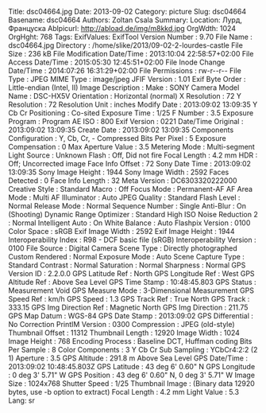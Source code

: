 Title: dsc04664.jpg
Date: 2013-09-02
Category: picture
Slug: dsc04664
Basename: dsc04664
Authors: Zoltan Csala
Summary:
Location: Лурд, Француска
Ablpicurl: http://abload.de/img/m8kkd.jpg
OrgWdth: 1024
OrgHght: 768
Tags:
ExifValues: ExifTool Version Number : 9.70
            File Name : dsc04664.jpg
            Directory : /home/slike/2013/09-02-2-lourdes-castle
            File Size : 236 kB
            File Modification Date/Time : 2013:10:04 22:58:57+02:00
            File Access Date/Time : 2015:05:30 12:45:51+02:00
            File Inode Change Date/Time : 2014:07:26 16:31:29+02:00
            File Permissions : rw-r--r--
            File Type : JPEG
            MIME Type : image/jpeg
            JFIF Version : 1.01
            Exif Byte Order : Little-endian (Intel, II)
            Image Description :
            Make : SONY
            Camera Model Name : DSC-HX5V
            Orientation : Horizontal (normal)
            X Resolution : 72
            Y Resolution : 72
            Resolution Unit : inches
            Modify Date : 2013:09:02 13:09:35
            Y Cb Cr Positioning : Co-sited
            Exposure Time : 1/25
            F Number : 3.5
            Exposure Program : Program AE
            ISO : 800
            Exif Version : 0221
            Date/Time Original : 2013:09:02 13:09:35
            Create Date : 2013:09:02 13:09:35
            Components Configuration : Y, Cb, Cr, -
            Compressed Bits Per Pixel : 5
            Exposure Compensation : 0
            Max Aperture Value : 3.5
            Metering Mode : Multi-segment
            Light Source : Unknown
            Flash : Off, Did not fire
            Focal Length : 4.2 mm
            HDR : Off; Uncorrected image
            Face Info Offset : 72
            Sony Date Time : 2013:09:02 13:09:35
            Sony Image Height : 1944
            Sony Image Width : 2592
            Faces Detected : 0
            Face Info Length : 32
            Meta Version : DC6303320222000
            Creative Style : Standard
            Macro : Off
            Focus Mode : Permanent-AF
            AF Area Mode : Multi
            AF Illuminator : Auto
            JPEG Quality : Standard
            Flash Level : Normal
            Release Mode : Normal
            Sequence Number : Single
            Anti-Blur : On (Shooting)
            Dynamic Range Optimizer : Standard
            High ISO Noise Reduction 2 : Normal
            Intelligent Auto : On
            White Balance : Auto
            Flashpix Version : 0100
            Color Space : sRGB
            Exif Image Width : 2592
            Exif Image Height : 1944
            Interoperability Index : R98 - DCF basic file (sRGB)
            Interoperability Version : 0100
            File Source : Digital Camera
            Scene Type : Directly photographed
            Custom Rendered : Normal
            Exposure Mode : Auto
            Scene Capture Type : Standard
            Contrast : Normal
            Saturation : Normal
            Sharpness : Normal
            GPS Version ID : 2.2.0.0
            GPS Latitude Ref : North
            GPS Longitude Ref : West
            GPS Altitude Ref : Above Sea Level
            GPS Time Stamp : 10:48:45.803
            GPS Status : Measurement Void
            GPS Measure Mode : 3-Dimensional Measurement
            GPS Speed Ref : km/h
            GPS Speed : 1.3
            GPS Track Ref : True North
            GPS Track : 333.15
            GPS Img Direction Ref : Magnetic North
            GPS Img Direction : 211.75
            GPS Map Datum : WGS-84
            GPS Date Stamp : 2013:09:02
            GPS Differential : No Correction
            PrintIM Version : 0300
            Compression : JPEG (old-style)
            Thumbnail Offset : 11312
            Thumbnail Length : 12920
            Image Width : 1024
            Image Height : 768
            Encoding Process : Baseline DCT, Huffman coding
            Bits Per Sample : 8
            Color Components : 3
            Y Cb Cr Sub Sampling : YCbCr4:2:2 (2 1)
            Aperture : 3.5
            GPS Altitude : 291.8 m Above Sea Level
            GPS Date/Time : 2013:09:02 10:48:45.803Z
            GPS Latitude : 43 deg 6' 0.60" N
            GPS Longitude : 0 deg 3' 5.71" W
            GPS Position : 43 deg 6' 0.60" N, 0 deg 3' 5.71" W
            Image Size : 1024x768
            Shutter Speed : 1/25
            Thumbnail Image : (Binary data 12920 bytes, use -b option to extract)
            Focal Length : 4.2 mm
            Light Value : 5.3
Lang: sr

